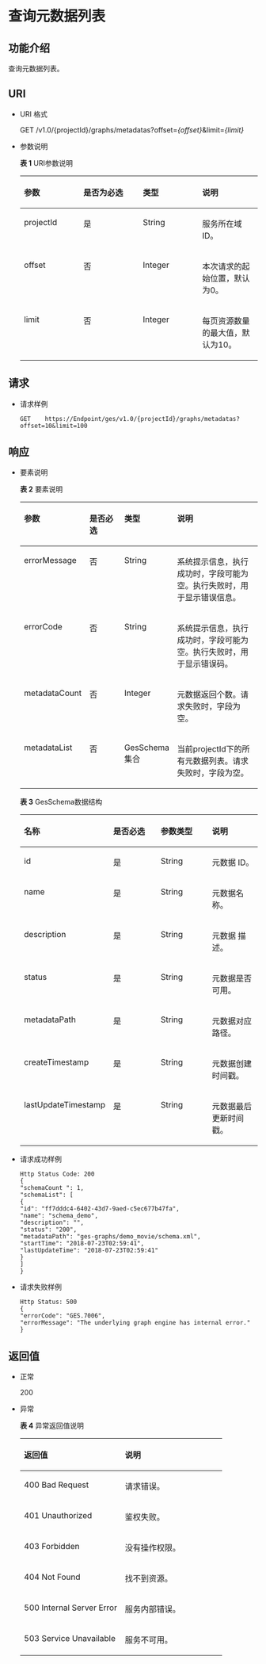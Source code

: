 # 查询元数据列表<a name="ges_03_0068"></a>

## 功能介绍<a name="section216018237429"></a>

查询元数据列表。

## URI<a name="section1116032334214"></a>

-   URI 格式

    GET /v1.0/\{projectId\}/graphs/metadatas?offset=_\{offset\}_&limit=_\{limit\}_

-   参数说明

    **表 1**  URI参数说明

    <a name="table7574647195530"></a>
    <table><thead align="left"><tr id="row29196191195530"><th class="cellrowborder" valign="top" width="25%" id="mcps1.2.5.1.1"><p id="p47139520195545"><a name="p47139520195545"></a><a name="p47139520195545"></a>参数</p>
    </th>
    <th class="cellrowborder" valign="top" width="25%" id="mcps1.2.5.1.2"><p id="p60204776195545"><a name="p60204776195545"></a><a name="p60204776195545"></a>是否为必选</p>
    </th>
    <th class="cellrowborder" valign="top" width="25%" id="mcps1.2.5.1.3"><p id="p44748701195545"><a name="p44748701195545"></a><a name="p44748701195545"></a>类型</p>
    </th>
    <th class="cellrowborder" valign="top" width="25%" id="mcps1.2.5.1.4"><p id="p766150195545"><a name="p766150195545"></a><a name="p766150195545"></a>说明</p>
    </th>
    </tr>
    </thead>
    <tbody><tr id="row47268026195530"><td class="cellrowborder" valign="top" width="25%" headers="mcps1.2.5.1.1 "><p id="p60657302195545"><a name="p60657302195545"></a><a name="p60657302195545"></a>projectId</p>
    </td>
    <td class="cellrowborder" valign="top" width="25%" headers="mcps1.2.5.1.2 "><p id="p14294412195545"><a name="p14294412195545"></a><a name="p14294412195545"></a>是</p>
    </td>
    <td class="cellrowborder" valign="top" width="25%" headers="mcps1.2.5.1.3 "><p id="p16996760195545"><a name="p16996760195545"></a><a name="p16996760195545"></a>String</p>
    </td>
    <td class="cellrowborder" valign="top" width="25%" headers="mcps1.2.5.1.4 "><p id="p34560287195545"><a name="p34560287195545"></a><a name="p34560287195545"></a>服务所在域ID。</p>
    </td>
    </tr>
    <tr id="row4231281195530"><td class="cellrowborder" valign="top" width="25%" headers="mcps1.2.5.1.1 "><p id="p28625771195545"><a name="p28625771195545"></a><a name="p28625771195545"></a>offset</p>
    </td>
    <td class="cellrowborder" valign="top" width="25%" headers="mcps1.2.5.1.2 "><p id="p36986089195545"><a name="p36986089195545"></a><a name="p36986089195545"></a>否</p>
    </td>
    <td class="cellrowborder" valign="top" width="25%" headers="mcps1.2.5.1.3 "><p id="p43083199195545"><a name="p43083199195545"></a><a name="p43083199195545"></a>Integer</p>
    </td>
    <td class="cellrowborder" valign="top" width="25%" headers="mcps1.2.5.1.4 "><p id="p78230195545"><a name="p78230195545"></a><a name="p78230195545"></a>本次请求的起始位置，默认为0。</p>
    </td>
    </tr>
    <tr id="row10168161195530"><td class="cellrowborder" valign="top" width="25%" headers="mcps1.2.5.1.1 "><p id="p57029956195545"><a name="p57029956195545"></a><a name="p57029956195545"></a>limit</p>
    </td>
    <td class="cellrowborder" valign="top" width="25%" headers="mcps1.2.5.1.2 "><p id="p56023699195545"><a name="p56023699195545"></a><a name="p56023699195545"></a>否</p>
    </td>
    <td class="cellrowborder" valign="top" width="25%" headers="mcps1.2.5.1.3 "><p id="p41625759195545"><a name="p41625759195545"></a><a name="p41625759195545"></a>Integer</p>
    </td>
    <td class="cellrowborder" valign="top" width="25%" headers="mcps1.2.5.1.4 "><p id="p16243279195545"><a name="p16243279195545"></a><a name="p16243279195545"></a>每页资源数量的最大值，默认为10。</p>
    </td>
    </tr>
    </tbody>
    </table>


## 请求<a name="section1019342374214"></a>

-   请求样例

    ```
    GET    https://Endpoint/ges/v1.0/{projectId}/graphs/metadatas?offset=10&limit=100
    ```


## 响应<a name="section0193023124217"></a>

-   要素说明

    **表 2**  要素说明

    <a name="table25124157195613"></a>
    <table><thead align="left"><tr id="row18824540195613"><th class="cellrowborder" valign="top" width="25.002500250025%" id="mcps1.2.5.1.1"><p id="p60758970195641"><a name="p60758970195641"></a><a name="p60758970195641"></a>参数</p>
    </th>
    <th class="cellrowborder" valign="top" width="17.32173217321732%" id="mcps1.2.5.1.2"><p id="p22529533195641"><a name="p22529533195641"></a><a name="p22529533195641"></a>是否必选</p>
    </th>
    <th class="cellrowborder" valign="top" width="16.071607160716074%" id="mcps1.2.5.1.3"><p id="p12952893195641"><a name="p12952893195641"></a><a name="p12952893195641"></a>类型</p>
    </th>
    <th class="cellrowborder" valign="top" width="41.6041604160416%" id="mcps1.2.5.1.4"><p id="p42551393195641"><a name="p42551393195641"></a><a name="p42551393195641"></a>说明</p>
    </th>
    </tr>
    </thead>
    <tbody><tr id="row27537949195613"><td class="cellrowborder" valign="top" width="25.002500250025%" headers="mcps1.2.5.1.1 "><p id="p6817911195641"><a name="p6817911195641"></a><a name="p6817911195641"></a>errorMessage</p>
    </td>
    <td class="cellrowborder" valign="top" width="17.32173217321732%" headers="mcps1.2.5.1.2 "><p id="p15379896195641"><a name="p15379896195641"></a><a name="p15379896195641"></a>否</p>
    </td>
    <td class="cellrowborder" valign="top" width="16.071607160716074%" headers="mcps1.2.5.1.3 "><p id="p37812095195641"><a name="p37812095195641"></a><a name="p37812095195641"></a>String</p>
    </td>
    <td class="cellrowborder" valign="top" width="41.6041604160416%" headers="mcps1.2.5.1.4 "><p id="p42880817195641"><a name="p42880817195641"></a><a name="p42880817195641"></a>系统提示信息，执行成功时，字段可能为空。执行失败时，用于显示错误信息。</p>
    </td>
    </tr>
    <tr id="row44977959195613"><td class="cellrowborder" valign="top" width="25.002500250025%" headers="mcps1.2.5.1.1 "><p id="p54494335195641"><a name="p54494335195641"></a><a name="p54494335195641"></a>errorCode</p>
    </td>
    <td class="cellrowborder" valign="top" width="17.32173217321732%" headers="mcps1.2.5.1.2 "><p id="p51965024195641"><a name="p51965024195641"></a><a name="p51965024195641"></a>否</p>
    </td>
    <td class="cellrowborder" valign="top" width="16.071607160716074%" headers="mcps1.2.5.1.3 "><p id="p48417417195641"><a name="p48417417195641"></a><a name="p48417417195641"></a>String</p>
    </td>
    <td class="cellrowborder" valign="top" width="41.6041604160416%" headers="mcps1.2.5.1.4 "><p id="p29496739195641"><a name="p29496739195641"></a><a name="p29496739195641"></a>系统提示信息，执行成功时，字段可能为空。执行失败时，用于显示错误码。</p>
    </td>
    </tr>
    <tr id="row65959362195613"><td class="cellrowborder" valign="top" width="25.002500250025%" headers="mcps1.2.5.1.1 "><p id="p28286856195641"><a name="p28286856195641"></a><a name="p28286856195641"></a>metadataCount</p>
    </td>
    <td class="cellrowborder" valign="top" width="17.32173217321732%" headers="mcps1.2.5.1.2 "><p id="p9533970195641"><a name="p9533970195641"></a><a name="p9533970195641"></a>否</p>
    </td>
    <td class="cellrowborder" valign="top" width="16.071607160716074%" headers="mcps1.2.5.1.3 "><p id="p34054088195641"><a name="p34054088195641"></a><a name="p34054088195641"></a>Integer</p>
    </td>
    <td class="cellrowborder" valign="top" width="41.6041604160416%" headers="mcps1.2.5.1.4 "><p id="p6917780195641"><a name="p6917780195641"></a><a name="p6917780195641"></a>元数据返回个数。请求失败时，字段为空。</p>
    </td>
    </tr>
    <tr id="row47503510195613"><td class="cellrowborder" valign="top" width="25.002500250025%" headers="mcps1.2.5.1.1 "><p id="p9896889195641"><a name="p9896889195641"></a><a name="p9896889195641"></a>metadataList</p>
    </td>
    <td class="cellrowborder" valign="top" width="17.32173217321732%" headers="mcps1.2.5.1.2 "><p id="p63450567195641"><a name="p63450567195641"></a><a name="p63450567195641"></a>否</p>
    </td>
    <td class="cellrowborder" valign="top" width="16.071607160716074%" headers="mcps1.2.5.1.3 "><p id="p39222277195641"><a name="p39222277195641"></a><a name="p39222277195641"></a>GesSchema集合</p>
    </td>
    <td class="cellrowborder" valign="top" width="41.6041604160416%" headers="mcps1.2.5.1.4 "><p id="p22887835195641"><a name="p22887835195641"></a><a name="p22887835195641"></a>当前projectId下的所有元数据列表。请求失败时，字段为空。</p>
    </td>
    </tr>
    </tbody>
    </table>

    **表 3**  GesSchema数据结构

    <a name="table1298314195710"></a>
    <table><thead align="left"><tr id="row45670492195710"><th class="cellrowborder" valign="top" width="25%" id="mcps1.2.5.1.1"><p id="p32362363195736"><a name="p32362363195736"></a><a name="p32362363195736"></a>名称</p>
    </th>
    <th class="cellrowborder" valign="top" width="25%" id="mcps1.2.5.1.2"><p id="p4105766195736"><a name="p4105766195736"></a><a name="p4105766195736"></a>是否必选</p>
    </th>
    <th class="cellrowborder" valign="top" width="25%" id="mcps1.2.5.1.3"><p id="p64131642195736"><a name="p64131642195736"></a><a name="p64131642195736"></a>参数类型</p>
    </th>
    <th class="cellrowborder" valign="top" width="25%" id="mcps1.2.5.1.4"><p id="p27280477195736"><a name="p27280477195736"></a><a name="p27280477195736"></a>说明</p>
    </th>
    </tr>
    </thead>
    <tbody><tr id="row43006867195710"><td class="cellrowborder" valign="top" width="25%" headers="mcps1.2.5.1.1 "><p id="p23244685195736"><a name="p23244685195736"></a><a name="p23244685195736"></a>id</p>
    </td>
    <td class="cellrowborder" valign="top" width="25%" headers="mcps1.2.5.1.2 "><p id="p3771313195736"><a name="p3771313195736"></a><a name="p3771313195736"></a>是</p>
    </td>
    <td class="cellrowborder" valign="top" width="25%" headers="mcps1.2.5.1.3 "><p id="p37040930195736"><a name="p37040930195736"></a><a name="p37040930195736"></a>String</p>
    </td>
    <td class="cellrowborder" valign="top" width="25%" headers="mcps1.2.5.1.4 "><p id="p47525319195736"><a name="p47525319195736"></a><a name="p47525319195736"></a>元数据 ID。</p>
    </td>
    </tr>
    <tr id="row43415944195710"><td class="cellrowborder" valign="top" width="25%" headers="mcps1.2.5.1.1 "><p id="p17783887195736"><a name="p17783887195736"></a><a name="p17783887195736"></a>name</p>
    </td>
    <td class="cellrowborder" valign="top" width="25%" headers="mcps1.2.5.1.2 "><p id="p31208775195736"><a name="p31208775195736"></a><a name="p31208775195736"></a>是</p>
    </td>
    <td class="cellrowborder" valign="top" width="25%" headers="mcps1.2.5.1.3 "><p id="p44882831195736"><a name="p44882831195736"></a><a name="p44882831195736"></a>String</p>
    </td>
    <td class="cellrowborder" valign="top" width="25%" headers="mcps1.2.5.1.4 "><p id="p11630671195736"><a name="p11630671195736"></a><a name="p11630671195736"></a>元数据名称。</p>
    </td>
    </tr>
    <tr id="row60500989195710"><td class="cellrowborder" valign="top" width="25%" headers="mcps1.2.5.1.1 "><p id="p23042740195736"><a name="p23042740195736"></a><a name="p23042740195736"></a>description</p>
    </td>
    <td class="cellrowborder" valign="top" width="25%" headers="mcps1.2.5.1.2 "><p id="p54522665195736"><a name="p54522665195736"></a><a name="p54522665195736"></a>是</p>
    </td>
    <td class="cellrowborder" valign="top" width="25%" headers="mcps1.2.5.1.3 "><p id="p54259730195736"><a name="p54259730195736"></a><a name="p54259730195736"></a>String</p>
    </td>
    <td class="cellrowborder" valign="top" width="25%" headers="mcps1.2.5.1.4 "><p id="p32962008195736"><a name="p32962008195736"></a><a name="p32962008195736"></a>元数据 描述。</p>
    </td>
    </tr>
    <tr id="row7796689195710"><td class="cellrowborder" valign="top" width="25%" headers="mcps1.2.5.1.1 "><p id="p4330612195736"><a name="p4330612195736"></a><a name="p4330612195736"></a>status</p>
    </td>
    <td class="cellrowborder" valign="top" width="25%" headers="mcps1.2.5.1.2 "><p id="p15235296195736"><a name="p15235296195736"></a><a name="p15235296195736"></a>是</p>
    </td>
    <td class="cellrowborder" valign="top" width="25%" headers="mcps1.2.5.1.3 "><p id="p26099460195736"><a name="p26099460195736"></a><a name="p26099460195736"></a>String</p>
    </td>
    <td class="cellrowborder" valign="top" width="25%" headers="mcps1.2.5.1.4 "><p id="p33681545195736"><a name="p33681545195736"></a><a name="p33681545195736"></a>元数据是否可用。</p>
    </td>
    </tr>
    <tr id="row25907759195710"><td class="cellrowborder" valign="top" width="25%" headers="mcps1.2.5.1.1 "><p id="p59111504195736"><a name="p59111504195736"></a><a name="p59111504195736"></a>metadataPath</p>
    </td>
    <td class="cellrowborder" valign="top" width="25%" headers="mcps1.2.5.1.2 "><p id="p23302525195736"><a name="p23302525195736"></a><a name="p23302525195736"></a>是</p>
    </td>
    <td class="cellrowborder" valign="top" width="25%" headers="mcps1.2.5.1.3 "><p id="p8456391195736"><a name="p8456391195736"></a><a name="p8456391195736"></a>String</p>
    </td>
    <td class="cellrowborder" valign="top" width="25%" headers="mcps1.2.5.1.4 "><p id="p13879061195736"><a name="p13879061195736"></a><a name="p13879061195736"></a>元数据对应路径。</p>
    </td>
    </tr>
    <tr id="row61725895195710"><td class="cellrowborder" valign="top" width="25%" headers="mcps1.2.5.1.1 "><p id="p51506257195736"><a name="p51506257195736"></a><a name="p51506257195736"></a>createTimestamp</p>
    </td>
    <td class="cellrowborder" valign="top" width="25%" headers="mcps1.2.5.1.2 "><p id="p11257306195736"><a name="p11257306195736"></a><a name="p11257306195736"></a>是</p>
    </td>
    <td class="cellrowborder" valign="top" width="25%" headers="mcps1.2.5.1.3 "><p id="p39426563195736"><a name="p39426563195736"></a><a name="p39426563195736"></a>String</p>
    </td>
    <td class="cellrowborder" valign="top" width="25%" headers="mcps1.2.5.1.4 "><p id="p39434996195736"><a name="p39434996195736"></a><a name="p39434996195736"></a>元数据创建时间戳。</p>
    </td>
    </tr>
    <tr id="row38138897195710"><td class="cellrowborder" valign="top" width="25%" headers="mcps1.2.5.1.1 "><p id="p25518600195736"><a name="p25518600195736"></a><a name="p25518600195736"></a>lastUpdateTimestamp</p>
    </td>
    <td class="cellrowborder" valign="top" width="25%" headers="mcps1.2.5.1.2 "><p id="p53740758195736"><a name="p53740758195736"></a><a name="p53740758195736"></a>是</p>
    </td>
    <td class="cellrowborder" valign="top" width="25%" headers="mcps1.2.5.1.3 "><p id="p58034152195736"><a name="p58034152195736"></a><a name="p58034152195736"></a>String</p>
    </td>
    <td class="cellrowborder" valign="top" width="25%" headers="mcps1.2.5.1.4 "><p id="p3145895195736"><a name="p3145895195736"></a><a name="p3145895195736"></a>元数据最后更新时间戳。</p>
    </td>
    </tr>
    </tbody>
    </table>


-   请求成功样例

    ```
    Http Status Code: 200
    {
    "schemaCount ": 1,
    "schemaList": [
    {
    "id": "ff7dddc4-6402-43d7-9aed-c5ec677b47fa",
    "name": "schema_demo",
    "description": "",
    "status": "200",
    "metadataPath": "ges-graphs/demo_movie/schema.xml",
    "startTime": "2018-07-23T02:59:41",
    "lastUpdateTime": "2018-07-23T02:59:41"
    }
    ]
    }
    ```

-   请求失败样例

    ```
    Http Status: 500
    {
    "errorCode": "GES.7006",
    "errorMessage": "The underlying graph engine has internal error."
    }
    ```


## 返回值<a name="section4240122318427"></a>

-   正常

    200

-   异常

    **表 4**  异常返回值说明

    <a name="table21182911172628"></a>
    <table><thead align="left"><tr id="row22686601172628"><th class="cellrowborder" valign="top" width="50%" id="mcps1.2.3.1.1"><p id="p29113043172638"><a name="p29113043172638"></a><a name="p29113043172638"></a>返回值</p>
    </th>
    <th class="cellrowborder" valign="top" width="50%" id="mcps1.2.3.1.2"><p id="p9346244172638"><a name="p9346244172638"></a><a name="p9346244172638"></a>说明</p>
    </th>
    </tr>
    </thead>
    <tbody><tr id="row13233353172628"><td class="cellrowborder" valign="top" width="50%" headers="mcps1.2.3.1.1 "><p id="p50316832172638"><a name="p50316832172638"></a><a name="p50316832172638"></a>400 Bad Request</p>
    </td>
    <td class="cellrowborder" valign="top" width="50%" headers="mcps1.2.3.1.2 "><p id="p49131611172638"><a name="p49131611172638"></a><a name="p49131611172638"></a>请求错误。</p>
    </td>
    </tr>
    <tr id="row657300172628"><td class="cellrowborder" valign="top" width="50%" headers="mcps1.2.3.1.1 "><p id="p47920375172638"><a name="p47920375172638"></a><a name="p47920375172638"></a>401 Unauthorized</p>
    </td>
    <td class="cellrowborder" valign="top" width="50%" headers="mcps1.2.3.1.2 "><p id="p56345162172638"><a name="p56345162172638"></a><a name="p56345162172638"></a>鉴权失败。</p>
    </td>
    </tr>
    <tr id="row23989959172628"><td class="cellrowborder" valign="top" width="50%" headers="mcps1.2.3.1.1 "><p id="p4998764172638"><a name="p4998764172638"></a><a name="p4998764172638"></a>403 Forbidden</p>
    </td>
    <td class="cellrowborder" valign="top" width="50%" headers="mcps1.2.3.1.2 "><p id="p2246721172638"><a name="p2246721172638"></a><a name="p2246721172638"></a>没有操作权限。</p>
    </td>
    </tr>
    <tr id="row49197943172628"><td class="cellrowborder" valign="top" width="50%" headers="mcps1.2.3.1.1 "><p id="p27247364172638"><a name="p27247364172638"></a><a name="p27247364172638"></a>404 Not Found</p>
    </td>
    <td class="cellrowborder" valign="top" width="50%" headers="mcps1.2.3.1.2 "><p id="p59552853172638"><a name="p59552853172638"></a><a name="p59552853172638"></a>找不到资源。</p>
    </td>
    </tr>
    <tr id="row13744769172628"><td class="cellrowborder" valign="top" width="50%" headers="mcps1.2.3.1.1 "><p id="p61704332172638"><a name="p61704332172638"></a><a name="p61704332172638"></a>500 Internal Server Error</p>
    </td>
    <td class="cellrowborder" valign="top" width="50%" headers="mcps1.2.3.1.2 "><p id="p31994980172638"><a name="p31994980172638"></a><a name="p31994980172638"></a>服务内部错误。</p>
    </td>
    </tr>
    <tr id="row305099172628"><td class="cellrowborder" valign="top" width="50%" headers="mcps1.2.3.1.1 "><p id="p37564761172638"><a name="p37564761172638"></a><a name="p37564761172638"></a>503 Service Unavailable</p>
    </td>
    <td class="cellrowborder" valign="top" width="50%" headers="mcps1.2.3.1.2 "><p id="p22846801172638"><a name="p22846801172638"></a><a name="p22846801172638"></a>服务不可用。</p>
    </td>
    </tr>
    </tbody>
    </table>


